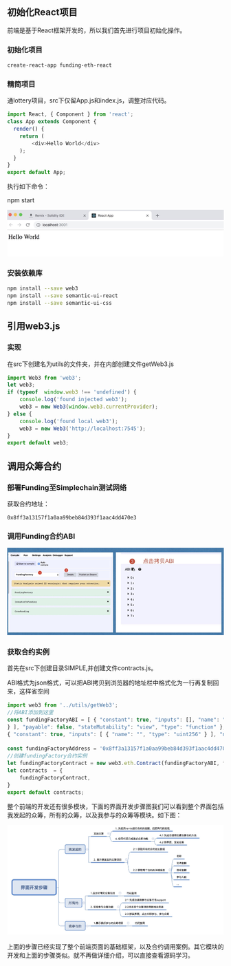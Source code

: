 ## 初始化React项目

前端是基于React框架开发的，所以我们首先进行项目初始化操作。

### 初始化项目

```bash
create-react-app funding-eth-react
```
### 精简项目

通lottery项目，src下仅留App.js和index.js，调整对应代码。

```javascript
import React, { Component } from 'react';
class App extends Component {
  render() {
    return (
        <div>Hello World</div>
    ); 
  }
}
export default App;
```
执行如下命令：

npm start

![1.png](1.png)

### 安装依赖库

```bash
npm install --save web3
npm install --save semantic-ui-react
npm install --save semantic-ui-css
```

## 引用web3.js

### 实现

在src下创建名为utils的文件夹，并在内部创建文件getWeb3.js

```javascript
import Web3 from 'web3';
let web3;
if (typeof  window.web3 !== 'undefined') {
    console.log('found injected web3');
    web3 = new Web3(window.web3.currentProvider);
} else {
    console.log('found local web3');
    web3 = new Web3('http://localhost:7545');
}
export default web3;
```
## 调用众筹合约

### 部署Funding至Simplechain测试网络

获取合约地址：

    0x8ff3a13157f1a0aa99beb84d393f1aac4dd470e3 

### 调用Funding合约ABI

![2.png](2.png)

### 获取合约实例

首先在src下创建目录SIMPLE,并创建文件contracts.js。

ABI格式为json格式，可以把ABI拷贝到浏览器的地址栏中格式化为一行再复制回来，这样省空间

```javascript
import web3 from '../utils/getWeb3';
//将ABI添加到这里
const fundingFactoryABI = [ { "constant": true, "inputs": [], "name": "platformProv ider", "outputs": [ { "name": "", "type": "address" } ], "payable": false, "stateMu tability": "view", "type": "function" }, { "constant": true, "inputs": [], "name": "getInvestorFunding", "outputs": [ { "name": "", "type": "address[]" } ], "payable" : false, "stateMutability": "view", "type": "function" }, { "constant": true, "inpu ts": [], "name": "getCreatorFunding", "outputs": [ { "name": "", "type": "address[]"
} ], "payable": false, "stateMutability": "view", "type": "function" }, { "constan t": true, "inputs": [], "name": "getAllFunding", "outputs": [ { "name": "", "type": "address[]" } ], "payable": false, "stateMutability": "view", "type": "function" },
{ "constant": true, "inputs": [ { "name": "", "type": "uint256" } ], "name": "crow FundingArray", "outputs": [ { "name": "", "type": "address" } ], "payable": false, "stateMutability": "view", "type": "function" }, { "constant": true, "inputs": [ { "name": "", "type": "address" }, { "name": "", "type": "uint256" } ], "name": "crea torFundingMap", "outputs": [ { "name": "", "type": "address" } ], "payable": false, "stateMutability": "view", "type": "function" }, { "constant": false, "inputs": [ { "name": "_projectName", "type": "string" }, { "name": "_supportMoney", "type": "uin t256" }, { "name": "_goalMoney", "type": "uint256" }, { "name": "_duration", "type" : "uint256" } ], "name": "createFunding", "outputs": [], "payable": false, "stateMu tability": "nonpayable", "type": "function" }, { "inputs": [], "payable": false, "s tateMutability": "nonpayable", "type": "constructor" } ];

const fundingFactoryAddress = '0x8ff3a13157f1a0aa99beb84d393f1aac4dd470e3';
//创建fundingFactory合约实例
let fundingFactoryContract = new web3.eth.Contract(fundingFactoryABI, fundingFactor yAddress);
let contracts  = {
    fundingFactoryContract,
}
export default contracts;
```
整个前端的开发还有很多模块，下面的界面开发步骤图我们可以看到整个界面包括我发起的众筹，所有的众筹，以及我参与的众筹等模块。如下图：

![3.png](3.png)

上面的步骤已经实现了整个前端页面的基础框架，以及合约调用案例。其它模块的开发和上面的步骤类似。就不再做详细介绍，可以直接查看源码学习。





